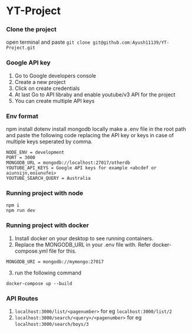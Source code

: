# YT-Project

### Clone the project
open terminal and paste ```git clone git@github.com:Ayush11139/YT-Project.git```

### Google API key
1. Go to Google developers console
2. Create a new project
3. Click on create credentials
4. At last Go to API libraby and enable youtube/v3 API for the project
5. You can create multiple API keys


### Env format
npm install dotenv
install mongodb locally
make a .env file in the root path and paste the following code replacing the API key or keys in case of multiple keys seperated by comma.

```
NODE_ENV = development
PORT = 3000
MONGODB_URL = mongodb://localhost:27017/otherdb
YOUTUBE_API_KEYS = Google API keys for example <abcdef or aiunsijn,eoiunufei>
YOUTUBE_SEARCH_QUERY = Australia
```
### Running project with node

```
npm i
npm run dev
```
### Running project with docker
1. Install docker on your desktop to see running containers.
2. Replace the MONGODB_URL in your .env file with. Refer docker-compose.yml file for this.

```
MONGODB_URI = mongodb://mymongo:27017
```
3. run the following command

```
docker-compose up --build
```
### API Routes

1. ```localhost:3000/list/<pagenumber>``` for eg ```localhost:3000/list/2```
2. ```localhost:3000/search/<query>/<pagenumber>``` for eg ```localhost:3000/search/boys/3```

